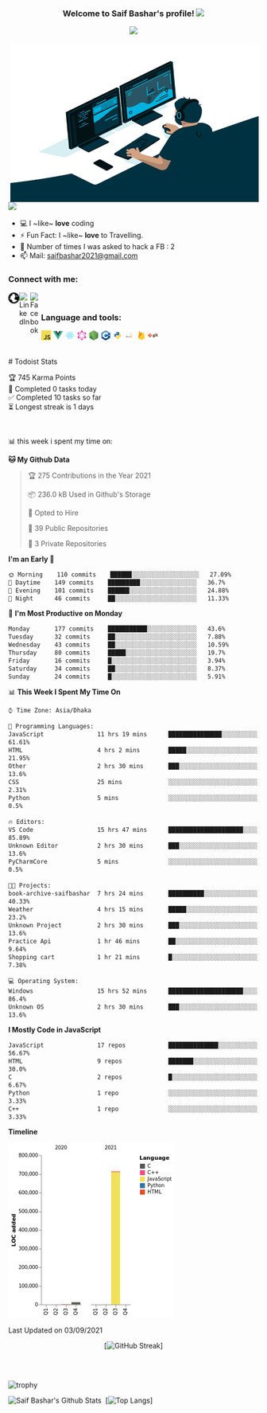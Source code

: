 <h3 align="center">
  Welcome to Saif Bashar's profile!
  <img src="https://media.giphy.com/media/hvRJCLFzcasrR4ia7z/giphy.gif" width="28">
</h3>
<p align="center">
  <a href="https://github.com/saifbashar"><img src="https://readme-typing-svg.herokuapp.com/?lines=Full-stack%20web%20and%20app%20developer;Self-taught%20UI%2FUX%20Designer;2%2B%20years%20of%20coding%20experience;Always%20learning%20new%20things&center=true&width=380&height=45"></a>
</p>


<img align="right" alt="GIF" src="https://raw.githubusercontent.com/saifbashar/saifbashar/main/code.gif" width="500" height="320" />

  
![](https://komarev.com/ghpvc/?username=saifbashar&color=green&style=flat-square&label=PROFILE+VIEWS)



  
  

- 💻 I ~like~ **love** coding
- ⚡ Fun Fact: I ~like~ **love** to Travelling.
- 🏅 Number of times I was asked to hack a FB : 2
- 📫 Mail: saifbashar2021@gmail.com

 
<!-- - Usesless Stats:
 👯 I have successfully worked on production level projects regarding android, web and backend.
currently perfecting my skills with ReactJS and Android MVVM Architecture.


-->
 ### Connect with me:

[<img align="left" alt="" width="22px" src="https://raw.githubusercontent.com/iconic/open-iconic/master/svg/globe.svg" />][website]
[<img align="left" alt="LinkedIn" width="22px" src="https://cdn.jsdelivr.net/npm/simple-icons@v3/icons/linkedin.svg" />][linkedin]
[<img align="left" alt="Facebook" width="22px" src="https://cdn.jsdelivr.net/npm/simple-icons@v3/icons/facebook.svg" />][facebook]


<br /> 


 ### Language and tools:

<code><img height="20" src="https://raw.githubusercontent.com/github/explore/80688e429a7d4ef2fca1e82350fe8e3517d3494d/topics/javascript/javascript.png"></code>
<code><img height="20" src="https://raw.githubusercontent.com/github/explore/80688e429a7d4ef2fca1e82350fe8e3517d3494d/topics/vue/vue.png"></code>
<code><img height="20" src="https://raw.githubusercontent.com/github/explore/80688e429a7d4ef2fca1e82350fe8e3517d3494d/topics/react/react.png"></code>
<code><img height="20" src="https://raw.githubusercontent.com/github/explore/5c058a388828bb5fde0bcafd4bc867b5bb3f26f3/topics/graphql/graphql.png"></code>
<code><img height="20" src="https://raw.githubusercontent.com/github/explore/80688e429a7d4ef2fca1e82350fe8e3517d3494d/topics/nodejs/nodejs.png"></code>
<code><img height="20" src="https://raw.githubusercontent.com/github/explore/80688e429a7d4ef2fca1e82350fe8e3517d3494d/topics/cpp/cpp.png"></code>
<code><img height="20" src="https://raw.githubusercontent.com/github/explore/80688e429a7d4ef2fca1e82350fe8e3517d3494d/topics/python/python.png"></code>
<code><img height="20" src="https://raw.githubusercontent.com/github/explore/80688e429a7d4ef2fca1e82350fe8e3517d3494d/topics/mysql/mysql.png"></code>
<code><img height="20" src="https://raw.githubusercontent.com/github/explore/80688e429a7d4ef2fca1e82350fe8e3517d3494d/topics/firebase/firebase.png"></code>
<code><img height="20" src="https://raw.githubusercontent.com/github/explore/80688e429a7d4ef2fca1e82350fe8e3517d3494d/topics/git/git.png"></code>

  
  


<br />
# Todoist Stats

<!-- TODO-IST:START -->
🏆  745 Karma Points           
🌸  Completed 0 tasks today           
✅  Completed 10 tasks so far           
⏳  Longest streak is 1 days
<!-- TODO-IST:END -->
<br />

📊 this week i spent my time on:
<br />

<!--START_SECTION:waka-->
**🐱 My Github Data** 

> 🏆 275 Contributions in the Year 2021
 > 
> 📦 236.0 kB Used in Github's Storage 
 > 
> 💼 Opted to Hire
 > 
> 📜 39 Public Repositories 
 > 
> 🔑 3 Private Repositories  
 > 
**I'm an Early 🐤** 

```text
🌞 Morning    110 commits    ██████░░░░░░░░░░░░░░░░░░░   27.09% 
🌆 Daytime    149 commits    █████████░░░░░░░░░░░░░░░░   36.7% 
🌃 Evening    101 commits    ██████░░░░░░░░░░░░░░░░░░░   24.88% 
🌙 Night      46 commits     ██░░░░░░░░░░░░░░░░░░░░░░░   11.33%

```
📅 **I'm Most Productive on Monday** 

```text
Monday       177 commits    ███████████░░░░░░░░░░░░░░   43.6% 
Tuesday      32 commits     ██░░░░░░░░░░░░░░░░░░░░░░░   7.88% 
Wednesday    43 commits     ██░░░░░░░░░░░░░░░░░░░░░░░   10.59% 
Thursday     80 commits     █████░░░░░░░░░░░░░░░░░░░░   19.7% 
Friday       16 commits     █░░░░░░░░░░░░░░░░░░░░░░░░   3.94% 
Saturday     34 commits     ██░░░░░░░░░░░░░░░░░░░░░░░   8.37% 
Sunday       24 commits     █░░░░░░░░░░░░░░░░░░░░░░░░   5.91%

```


📊 **This Week I Spent My Time On** 

```text
⌚︎ Time Zone: Asia/Dhaka

💬 Programming Languages: 
JavaScript               11 hrs 19 mins      ███████████████░░░░░░░░░░   61.61% 
HTML                     4 hrs 2 mins        █████░░░░░░░░░░░░░░░░░░░░   21.95% 
Other                    2 hrs 30 mins       ███░░░░░░░░░░░░░░░░░░░░░░   13.6% 
CSS                      25 mins             ░░░░░░░░░░░░░░░░░░░░░░░░░   2.31% 
Python                   5 mins              ░░░░░░░░░░░░░░░░░░░░░░░░░   0.5%

🔥 Editors: 
VS Code                  15 hrs 47 mins      █████████████████████░░░░   85.89% 
Unknown Editor           2 hrs 30 mins       ███░░░░░░░░░░░░░░░░░░░░░░   13.6% 
PyCharmCore              5 mins              ░░░░░░░░░░░░░░░░░░░░░░░░░   0.5%

🐱‍💻 Projects: 
book-archive-saifbashar  7 hrs 24 mins       ██████████░░░░░░░░░░░░░░░   40.33% 
Weather                  4 hrs 15 mins       █████░░░░░░░░░░░░░░░░░░░░   23.2% 
Unknown Project          2 hrs 30 mins       ███░░░░░░░░░░░░░░░░░░░░░░   13.6% 
Practice Api             1 hr 46 mins        ██░░░░░░░░░░░░░░░░░░░░░░░   9.64% 
Shopping cart            1 hr 21 mins        █░░░░░░░░░░░░░░░░░░░░░░░░   7.38%

💻 Operating System: 
Windows                  15 hrs 52 mins      █████████████████████░░░░   86.4% 
Unknown OS               2 hrs 30 mins       ███░░░░░░░░░░░░░░░░░░░░░░   13.6%

```

**I Mostly Code in JavaScript** 

```text
JavaScript               17 repos            ██████████████░░░░░░░░░░░   56.67% 
HTML                     9 repos             ███████░░░░░░░░░░░░░░░░░░   30.0% 
C                        2 repos             █░░░░░░░░░░░░░░░░░░░░░░░░   6.67% 
Python                   1 repo              ░░░░░░░░░░░░░░░░░░░░░░░░░   3.33% 
C++                      1 repo              ░░░░░░░░░░░░░░░░░░░░░░░░░   3.33%

```


**Timeline**

![Chart not found](https://raw.githubusercontent.com/saifbashar/saifbashar/main/charts/bar_graph.png) 


 Last Updated on 03/09/2021
<!--END_SECTION:waka-->

<div align="center">
  

[![GitHub Streak](https://github-readme-streak-stats.herokuapp.com?user=saifbashar&theme=synthwave)]
  </div>
  
<br /><br />



  ![trophy](https://github-profile-trophy.vercel.app/?username=saifbashar&theme=juicyfresh&no-frame=true&row=1&&margin-w=20&no-bg=true)

  
<img align="left" alt="Saif Bashar's Github Stats" src="https://github-readme-stats.vercel.app/api?username=saifbashar&show_icons=true" />    &nbsp;
[![Top Langs](https://github-readme-stats.vercel.app/api/top-langs?username=saifbashar&count_private=true&show_icons=true)]
  </div>

  



[website]: https://saifbashar.wordpress.com/
[facebook]: https://www.facebook.com/yepitssaif/
[linkedin]:https://www.linkedin.com/in/saifbashar/
<br/>
<br/>


